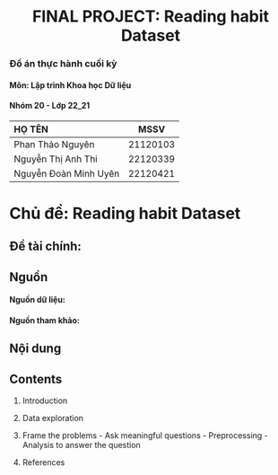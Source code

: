 # <center>FINAL PROJECT: Reading habit Dataset<center>

### Đồ án thực hành cuối kỳ 
#### Môn: Lập trình Khoa học Dữ liệu
#### Nhóm 20 - Lớp 22_21
| HỌ TÊN                | MSSV      |
|:------------------    |:--------: |
| Phan Thảo Nguyên  | 21120103  |
| Nguyễn Thị Anh Thi| 22120339  |
| Nguyễn Đoàn Minh Uyên  | 22120421  |

# Chủ đề: Reading habit Dataset
## Đề tài chính: 

## Nguồn
#### Nguồn dữ liệu: 

#### Nguồn tham khảo:



## Nội dung
## Contents
1. Introduction   
 
2. Data exploration   

3. Frame the problems - Ask meaningful questions - Preprocessing - Analysis to answer the question     
4. References    
